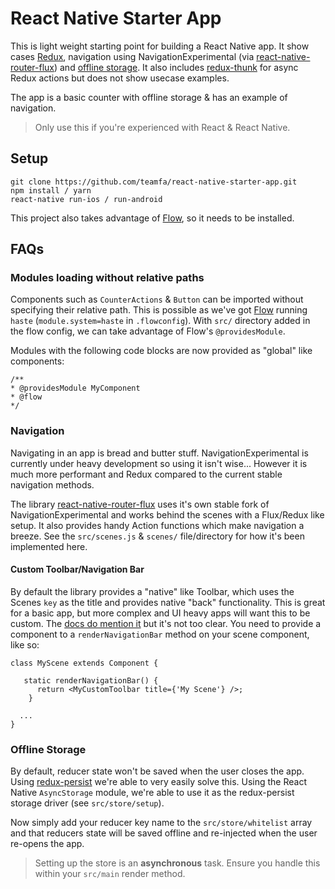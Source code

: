 # React Native Starter App

This is light weight starting point for building a React Native app. It show cases [Redux](https://github.com/reactjs/redux), navigation using
NavigationExperimental (via [react-native-router-flux](https://github.com/aksonov/react-native-router-flux)) and [offline storage](https://github.com/rt2zz/redux-persist).
It also includes [redux-thunk](https://github.com/gaearon/redux-thunk) for async Redux actions but does not show usecase examples.

The app is a basic counter with offline storage & has an example of navigation.

> Only use this if you're experienced with React & React Native.

## Setup

```
git clone https://github.com/teamfa/react-native-starter-app.git
npm install / yarn
react-native run-ios / run-android
```

This project also takes advantage of [Flow](https://flowtype.org/), so it needs to be installed.

## FAQs

### Modules loading without relative paths

Components such as `CounterActions` & `Button` can be imported without specifying their relative path. This is possible as we've got [Flow](https://flowtype.org/)
running `haste` (`module.system=haste` in `.flowconfig`). With `src/` directory added in the flow config, we can take advantage of Flow's `@providesModule`.

Modules with the following code blocks are now provided as "global" like components:

```
/**
* @providesModule MyComponent
* @flow
*/

```

### Navigation

Navigating in an app is bread and butter stuff. NavigationExperimental is currently under heavy development so using it isn't wise... However it is much more performant and
Redux compared to the current stable navigation methods.

The library [react-native-router-flux](https://github.com/aksonov/react-native-router-flux) uses it's own stable fork of NavigationExperimental and works behind the scenes with a Flux/Redux
like setup. It also provides handy Action functions which make navigation a breeze. See the `src/scenes.js` & `scenes/` file/directory for how it's been implemented here.

#### Custom Toolbar/Navigation Bar

By default the library provides a "native" like Toolbar, which uses the Scenes `key` as the title and provides native "back" functionality. This is great for a basic app, but more complex and UI heavy
apps will want this to be custom. The [docs do mention it](https://github.com/aksonov/react-native-router-flux/blob/master/docs/OTHER_INFO.md#custom-nav-bar-for-individual-scene-or-even-different-state-of-scene-new-feature)
but it's not too clear. You need to provide a component to a `renderNavigationBar` method on your scene component, like so:

```
class MyScene extends Component {

   static renderNavigationBar() {
      return <MyCustomToolbar title={'My Scene'} />;
    }

  ...
}
```

### Offline Storage

By default, reducer state won't be saved when the user closes the app. Using [redux-persist](https://github.com/rt2zz/redux-persist) we're able to very easily solve this.
Using the React Native `AsyncStorage` module, we're able to use it as the redux-persist storage driver (see `src/store/setup`).

Now simply add your reducer key name to the `src/store/whitelist` array and that reducers state will be saved offline and re-injected when the user re-opens the app.

> Setting up the store is an **asynchronous** task. Ensure you handle this within your `src/main` render method.
